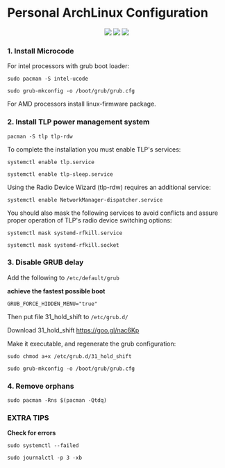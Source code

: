 # Personal ArchLinux Configuration
<p align="center">
        <img src="https://img.shields.io/badge/Version-0.1-blue.svg">
        <img src="https://img.shields.io/badge/License-GPLv3-yellow.svg">
        <img src="https://img.shields.io/badge/Status-Alpha-red.svg">
</p>

### 1. Install Microcode
For intel processors with grub boot loader:

`sudo pacman -S intel-ucode`

`sudo grub-mkconfig -o /boot/grub/grub.cfg`

For AMD processors install linux-firmware package.

### 2. Install TLP power management system

`pacman -S tlp tlp-rdw`

To complete the installation you must enable TLP's services:

`systemctl enable tlp.service`

`systemctl enable tlp-sleep.service`

Using the Radio Device Wizard (tlp-rdw) requires an additional service:

`systemctl enable NetworkManager-dispatcher.service`

You should also mask the following services to avoid conflicts and assure proper operation of TLP's radio device switching options:

`systemctl mask systemd-rfkill.service`

`systemctl mask systemd-rfkill.socket`

### 3. Disable GRUB delay

Add the following to `/etc/default/grub`

**achieve the fastest possible boot**

`GRUB_FORCE_HIDDEN_MENU="true"`

Then put file 31_hold_shift to `/etc/grub.d/`

Download 31_hold_shift https://goo.gl/nac6Kp

Make it executable, and regenerate the grub configuration:

`sudo chmod a+x /etc/grub.d/31_hold_shift`

`sudo grub-mkconfig -o /boot/grub/grub.cfg`

### 4. Remove orphans

`sudo pacman -Rns $(pacman -Qtdq)`

### EXTRA TIPS

**Check for errors**

`sudo systemctl --failed`

`sudo journalctl -p 3 -xb`


